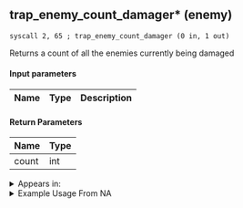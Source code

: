 ## trap_enemy_count_damager* (enemy)

`syscall 2, 65 ; trap_enemy_count_damager (0 in, 1 out)`

Returns a count of all the enemies currently being damaged

#### Input parameters
| Name | Type | Description
|------|------|------------


#### Return Parameters
| Name | Type
|------|-----
| count   | int   


<details>
	<summary>Appears in:</summary>

</details>

<details>
	<summary>Example Usage From NA</summary>

</details>

